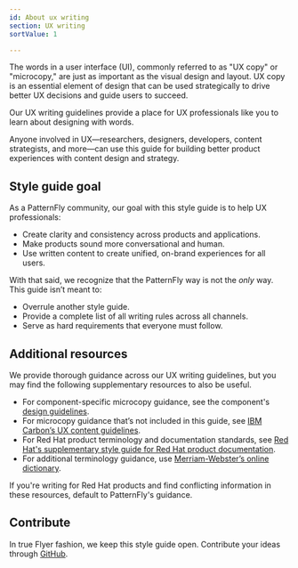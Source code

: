 ```yaml
---
id: About ux writing
section: UX writing
sortValue: 1

---
```

The words in a user interface (UI), commonly referred to as "UX copy" or "microcopy," are just as important as the visual design and layout. UX copy is an essential element of design that can be used strategically to drive better UX decisions and guide users to succeed. 

Our UX writing guidelines provide a place for UX professionals like you to learn about designing with words.

Anyone involved in UX—researchers, designers, developers, content strategists, and more—can use this guide for building better product experiences with content design and strategy.

## Style guide goal

As a PatternFly community, our goal with this style guide is to help UX professionals:
- Create clarity and consistency across products and applications.
- Make products sound more conversational and human.
- Use written content to create unified, on-brand experiences for all users.

With that said, we recognize that the PatternFly way is not the *only* way. This guide isn’t meant to:
- Overrule another style guide.
- Provide a complete list of all writing rules across all channels.
- Serve as hard requirements that everyone must follow. 

## Additional resources 

We provide thorough guidance across our UX writing guidelines, but you may find the following supplementary resources to also be useful.

- For component-specific microcopy guidance, see the component's [design guidelines](/components/about-modal/design-guidelines).
- For microcopy guidance that’s not included in this guide, see [IBM Carbon’s UX content guidelines](https://www.carbondesignsystem.com/guidelines/content/overview). 
- For Red Hat product terminology and documentation standards, see [Red Hat's supplementary style guide for Red Hat product documentation](https://redhat-documentation.github.io/supplementary-style-guide/#introduction).
- For additional terminology guidance, use [Merriam-Webster’s online dictionary](https://www.merriam-webster.com/). 

If you're writing for Red Hat products and find conflicting information in these resources, default to PatternFly's guidance.

## Contribute

In true Flyer fashion, we keep this style guide open. Contribute your ideas through [GitHub](https://github.com/orgs/patternfly/discussions).
